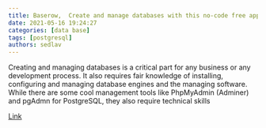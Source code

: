 ```yaml
---
title: Baserow,  Create and manage databases with this no-code free app
date: 2021-05-16 19:24:27
categories: [data base]
tags: [postgresql]
authors: sedlav
---
```


Creating and managing databases is a critical part for any business or any development process. It also requires fair knowledge of installing, configuring and managing database engines and the managing software. While there are some cool management tools like PhpMyAdmin (Adminer) and pgAdmn for PostgreSQL, they also require technical skills

[Link](https://medevel.com/baserow/)
